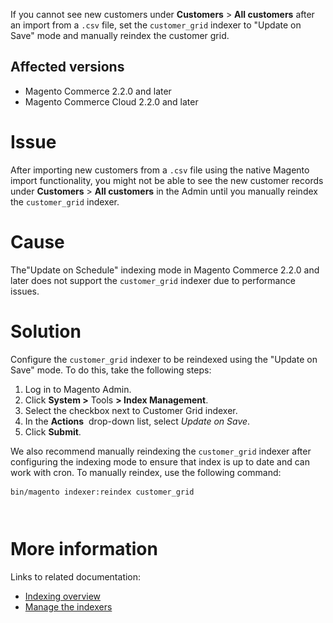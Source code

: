 If you cannot see new customers under __Customers__ &gt; __All customers__ after an import from a `` .csv `` file, set the&nbsp;`` customer_grid `` indexer to "Update on Save" mode and manually reindex the customer grid.

## Affected versions

*   Magento Commerce 2.2.0 and later
*   Magento Commerce Cloud&nbsp;2.2.0 and later

# Issue

After importing new customers from a&nbsp;`` .csv `` file using the native Magento import functionality, you might not be able to see the new customer records under __Customers__ &gt; __All customers__ in the Admin until you manually reindex the `` customer_grid `` indexer.

# Cause

The"Update on Schedule" indexing mode in Magento Commerce 2.2.0 and later does not support the&nbsp;`` customer_grid `` indexer due to performance issues.

# Solution

Configure the `` customer_grid `` indexer to be reindexed using the "Update on Save" mode. To do this, take the following steps:

1.   Log in to Magento Admin.
2.   Click __System &gt;__ Tools __&gt; Index Management__.
3.   Select the checkbox next to Customer Grid indexer.
4.   In the __Actions__&nbsp; drop-down list, select _Update on Save_.
5.   Click __Submit__.

We also recommend manually reindexing the `` customer_grid `` indexer after configuring the indexing mode to&nbsp;ensure that index is up to date and can work with cron. To manually reindex, use the following command:

<pre><code class='"language-bash'>bin/magento indexer:reindex customer_grid</code>&nbsp;</pre>

``  ``

# More information

Links to related documentation:&nbsp;

*   <a href="https://devdocs.magento.com/guides/v2.3/extension-dev-guide/indexing.html" target="_self">Indexing overview</a>
*   <a href="https://devdocs.magento.com/guides/v2.3/config-guide/cli/config-cli-subcommands-index.html" target="_self">Manage the indexers</a>

&nbsp;